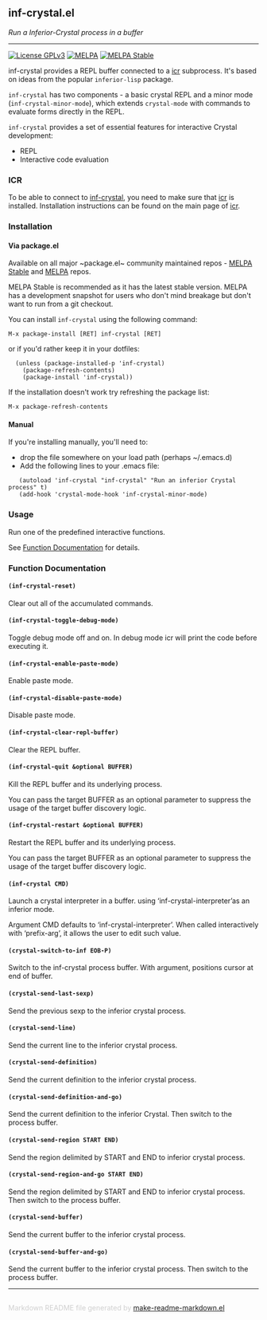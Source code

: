 ## inf-crystal.el
*Run a Inferior-Crystal process in a buffer*

---
[![License GPLv3](https://img.shields.io/badge/license-GPL_v3-green.svg)](http://www.gnu.org/licenses/gpl-3.0.html)
[![MELPA](https://melpa.org/packages/inf-crystal-badge.svg)](https://melpa.org/#/inf-crystal)
[![MELPA Stable](https://stable.melpa.org/packages/inf-crystal-badge.svg)](https://stable.melpa.org/#/inf-crystal)

inf-crystal provides a REPL buffer connected
to a [icr](https://github.com/crystal-community/icr) subprocess.
It's based on ideas from the popular `inferior-lisp` package.

`inf-crystal` has two components - a basic crystal REPL
and a minor mode (`inf-crystal-minor-mode`), which
extends `crystal-mode` with commands to evaluate forms directly in the
REPL.

`inf-crystal` provides a set of essential features for interactive
Crystal development:

* REPL
* Interactive code evaluation

### ICR

To be able to connect to [inf-crystal](https://github.com/brantou/inf-crystal.el),
you need to make sure that [icr](https://github.com/crystal-community/icr) is installed.
Installation instructions can be found on
the main page of [icr](https://github.com/crystal-community/icr#installation).

### Installation

#### Via package.el

Available on all major ~package.el~ community maintained repos -
[MELPA Stable](https://stable.melpa.org/#/) and [MELPA](https://melpa.org/#/) repos.

MELPA Stable is recommended as it has the latest stable version.
MELPA has a development snapshot for users who don't mind breakage but
don't want to run from a git checkout.

You can install `inf-crystal` using the following command:

```elisp
M-x package-install [RET] inf-crystal [RET]
```

or if you'd rather keep it in your dotfiles:

```elisp
  (unless (package-installed-p 'inf-crystal)
    (package-refresh-contents)
    (package-install 'inf-crystal))
```

If the installation doesn't work try refreshing the package list:

```elisp
M-x package-refresh-contents
```

#### Manual

If you're installing manually, you'll need to:
* drop the file somewhere on your load path (perhaps ~/.emacs.d)
* Add the following lines to your .emacs file:

```elisp
   (autoload 'inf-crystal "inf-crystal" "Run an inferior Crystal process" t)
   (add-hook 'crystal-mode-hook 'inf-crystal-minor-mode)
```

### Usage

Run one of the predefined interactive functions.

See [Function Documentation](#function-documentation) for details.


### Function Documentation


#### `(inf-crystal-reset)`

Clear out all of the accumulated commands.

#### `(inf-crystal-toggle-debug-mode)`

Toggle debug mode off and on.
In debug mode icr will print the code before executing it.

#### `(inf-crystal-enable-paste-mode)`

Enable paste mode.

#### `(inf-crystal-disable-paste-mode)`

Disable paste mode.

#### `(inf-crystal-clear-repl-buffer)`

Clear the REPL buffer.

#### `(inf-crystal-quit &optional BUFFER)`

Kill the REPL buffer and its underlying process.

You can pass the target BUFFER as an optional parameter
to suppress the usage of the target buffer discovery logic.

#### `(inf-crystal-restart &optional BUFFER)`

Restart the REPL buffer and its underlying process.

You can pass the target BUFFER as an optional parameter
to suppress the usage of the target buffer discovery logic.

#### `(inf-crystal CMD)`

Launch a crystal interpreter in a buffer.
using ‘inf-crystal-interpreter’as an inferior mode.

Argument CMD defaults to ‘inf-crystal-interpreter’.
When called interactively with ‘prefix-arg’, it allows
the user to edit such value.

#### `(crystal-switch-to-inf EOB-P)`

  Switch to the inf-crystal process buffer.
With argument, positions cursor at end of buffer.

#### `(crystal-send-last-sexp)`

Send the previous sexp to the inferior crystal process.

#### `(crystal-send-line)`

Send the current line to the inferior crystal process.

#### `(crystal-send-definition)`

Send the current definition to the inferior crystal process.

#### `(crystal-send-definition-and-go)`

Send the current definition to the inferior Crystal.
Then switch to the process buffer.

#### `(crystal-send-region START END)`

Send the region delimited by START and END to inferior crystal process.

#### `(crystal-send-region-and-go START END)`

Send the region delimited by START and END to inferior crystal process.
Then switch to the process buffer.

#### `(crystal-send-buffer)`

Send the current buffer to the inferior crystal process.

#### `(crystal-send-buffer-and-go)`

Send the current buffer to the inferior crystal process.
Then switch to the process buffer.

-----
<div style="padding-top:15px;color: #d0d0d0;">
Markdown README file generated by
<a href="https://github.com/mgalgs/make-readme-markdown">make-readme-markdown.el</a>
</div>
